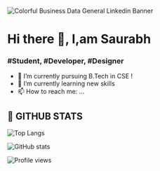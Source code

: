![Colorful Business Data General Linkedin Banner](https://user-images.githubusercontent.com/31384539/122331119-f1258280-cf51-11eb-9196-caa1a452942c.png)
# Hi there 👋, I,am Saurabh


### #Student, #Developer, #Designer


- 🔭 I’m currently pursuing B.Tech in CSE !
- 🌱 I’m currently learning new skills
- 📫 How to reach me: ...


## 📝 GITHUB STATS

![Top Langs](https://github-readme-stats.vercel.app/api/top-langs/?username=OfficialSaurabh&show_icons=true&theme=radical)

![GitHub stats](https://github-readme-stats.vercel.app/api?username=OfficialSaurabh&show_icons=true&theme=radical) 

 

![Profile views](https://gpvc.arturio.dev/OfficialSaurabh)  


